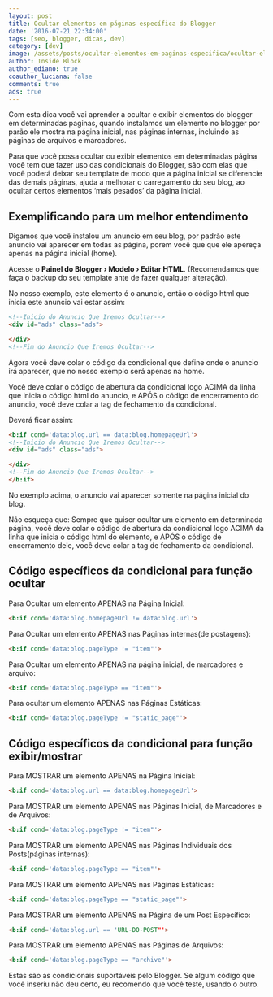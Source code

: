 ```yaml
---
layout: post
title: Ocultar elementos em páginas específica do Blogger
date: '2016-07-21 22:34:00'
tags: [seo, blogger, dicas, dev]
category: [dev]
image: /assets/posts/ocultar-elementos-em-paginas-especifica/ocultar-elementos-em-paginas-especifica.jpg
author: Inside Block
author_ediano: true
coauthor_luciana: false
comments: true
ads: true
---
```


Com esta dica você vai aprender a ocultar e exibir elementos do blogger em determinadas paginas, quando instalamos um elemento no blogger por parão ele mostra na página inicial, nas páginas internas, incluindo as páginas de arquivos e marcadores.

Para que você possa ocultar ou exibir elementos em determinadas página você tem que fazer uso das condicionais do Blogger, são com elas que você poderá deixar seu template de modo que a página inicial se diferencie das demais páginas, ajuda a melhorar o carregamento do seu blog, ao ocultar certos elementos ‘mais pesados’ da página inicial.

## Exemplificando para um melhor entendimento
Digamos que você instalou um anuncio em seu blog, por padrão este anuncio vai aparecer em todas as página, porem você que que ele apereça apenas na página inicial (home).

Acesse o **Painel do Blogger › Modelo › Editar HTML**. (Recomendamos que faça o backup do seu template ante de fazer qualquer alteração).

No nosso exemplo, este elemento é o anuncio, então o código html que inicia este anuncio vai estar assim:

```html
<!--Inicio do Anuncio Que Iremos Ocultar-->
<div id="ads" class="ads">

</div>
<!--Fim do Anuncio Que Iremos Ocultar-->
```

Agora você deve colar o código da condicional que define onde o anuncio irá aparecer, que no nosso exemplo será apenas na home.

Você deve colar o código de abertura da condicional logo ACIMA da linha que inicia o código html do anuncio, e APÓS o código de encerramento do anuncio, você deve colar a tag de fechamento da condicional.

Deverá ficar assim:

```html
<b:if cond='data:blog.url == data:blog.homepageUrl'>
<!--Inicio do Anuncio Que Iremos Ocultar-->
<div id="ads" class="ads">

</div>
<!--Fim do Anuncio Que Iremos Ocultar--> 
</b:if>
```

No exemplo acima, o anuncio vai aparecer somente na página inicial do blog.

Não esqueça que: Sempre que quiser ocultar um elemento em determinada página, você deve colar o código de abertura da condicional logo ACIMA da linha que inicia o código html do elemento, e APÓS o código de encerramento dele, você deve colar a tag de fechamento da condicional.

## Código específicos da condicional para função ocultar
Para Ocultar um elemento APENAS na Página Inicial:
```html
<b:if cond='data:blog.homepageUrl != data:blog.url'>
```

Para Ocultar um elemento APENAS nas Páginas internas(de postagens):
```html
<b:if cond='data:blog.pageType != "item"'>
```

Para Ocultar um elemento APENAS na página inicial, de marcadores e arquivo:
```html
<b:if cond='data:blog.pageType == "item"'>
```

Para ocultar um elemento APENAS nas Páginas Estáticas:
```html
<b:if cond='data:blog.pageType != "static_page"'>
```

## Código específicos da condicional para função exibir/mostrar
Para MOSTRAR um elemento APENAS na Página Inicial:
```html
<b:if cond='data:blog.url == data:blog.homepageUrl'>
```

Para MOSTRAR um elemento APENAS nas Páginas Inicial, de Marcadores e de Arquivos:
```html
<b:if cond='data:blog.pageType != "item"'>
```

Para MOSTRAR um elemento APENAS nas Páginas Individuais dos Posts(páginas internas):
```html
<b:if cond='data:blog.pageType == "item"'>
```

Para MOSTRAR um elemento APENAS nas Páginas Estáticas:
```html
<b:if cond='data:blog.pageType == "static_page"'>
```

Para MOSTRAR um elemento APENAS na Página de um Post Específico:
```html
<b:if cond='data:blog.url == 'URL-DO-POST"'>
```

Para MOSTRAR um elemento APENAS nas Páginas de Arquivos:
```html
<b:if cond='data:blog.pageType == "archive"'>
```

Estas são as condicionais suportáveis pelo Blogger. Se algum código que você inseriu não deu certo, eu recomendo que você teste, usando o outro.